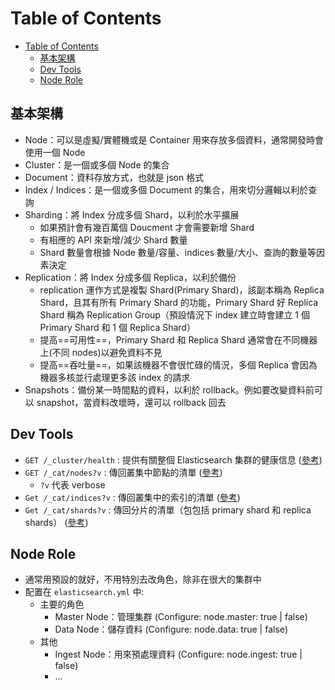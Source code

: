 # Table of Contents

- [Table of Contents](#table-of-contents)
  - [基本架構](#基本架構)
  - [Dev Tools](#dev-tools)
  - [Node Role](#node-role)

## 基本架構

- Node：可以是虛擬/實體機或是 Container 用來存放多個資料，通常開發時會使用一個 Node
- Cluster：是一個或多個 Node 的集合
- Document：資料存放方式，也就是 json 格式
- Index / Indices：是一個或多個 Document 的集合，用來切分邏輯以利於查詢
- Sharding：將 Index 分成多個 Shard，以利於水平擴展
  - 如果預計會有幾百萬個 Doucment 才會需要新增 Shard
  - 有相應的 API 來新增/減少 Shard 數量
  - Shard 數量會根據 Node 數量/容量、indices 數量/大小、查詢的數量等因素決定
- Replication：將 Index 分成多個 Replica，以利於備份
  - replication 運作方式是複製 Shard(Primary Shard)，該副本稱為 Replica Shard，且其有所有 Primary Shard 的功能，Primary Shard 好 Replica Shard 稱為 Replication Group（預設情況下 index 建立時會建立 1 個 Primary Shard 和 1 個 Replica Shard）
  - 提高==可用性==，Primary Shard 和 Replica Shard 通常會在不同機器上(不同 nodes)以避免資料不見
  - 提高==吞吐量==，如果該機器不會很忙碌的情況，多個 Replica 會因為機器多核並行處理更多該 index 的請求
- Snapshots：備份某一時間點的資料，以利於 rollback。例如要改變資料前可以 snapshot，當資料改壞時，還可以 rollback 回去

## Dev Tools

- `GET /_cluster/health` : 提供有關整個 Elasticsearch 集群的健康信息 ([參考](https://www.elastic.co/guide/en/elasticsearch/reference/current/cluster-nodes-info.html))
- `GET /_cat/nodes?v` : 傳回叢集中節點的清單 ([參考](https://www.elastic.co/guide/en/elasticsearch/reference/current/cat-nodes.html))
  - `?v` 代表 verbose
- `Get /_cat/indices?v` : 傳回叢集中的索引的清單 ([參考](https://www.elastic.co/guide/en/elasticsearch/reference/current/cat-indices.html))
- `Get /_cat/shards?v` : 傳回分片的清單（包包括 primary shard 和 replica shards） ([參考](https://www.elastic.co/guide/en/elasticsearch/reference/current/cat-shards.html))

## Node Role

- 通常用預設的就好，不用特別去改角色，除非在很大的集群中
- 配置在 `elasticsearch.yml` 中:
  - 主要的角色
    - Master Node：管理集群 (Configure: node.master: true | false)
    - Data Node：儲存資料 (Configure: node.data: true | false)
  - 其他
    - Ingest Node：用來預處理資料 (Configure: node.ingest: true | false)
    - ...